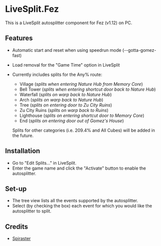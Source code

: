 # LiveSplit.Fez
This is a LiveSplit autosplitter component for Fez (v1.12) on PC.

## Features
- Automatic start and reset when using speedrun mode (--gotta-gomez-fast)
- Load removal for the "Game Time" option in LiveSplit

- Currently includes splits for the Any% route:
  - Village (*splits when entering Nature Hub from Memory Core*)
  - Bell Tower (*splits when entering shortcut door back to Nature Hub*)
  - Waterfall (*splits on warp back to Nature Hub*)
  - Arch (*splits on warp back to Nature Hub*)
  - Tree (*splits on entering door to Zu City Ruins*)
  - Zu City Ruins (*splits on warp back to Ruins*)
  - Lighthouse (*splits on entering shortcut door to Memory Core*)
  - End (*splits on entering door out of Gomez's House*)

  Splits for other categories (i.e. 209.4% and All Cubes) will be added in the future.

## Installation
- Go to "Edit Splits..." in LiveSplit.
- Enter the game name and click the "Activate" button to enable the autosplitter.

## Set-up
- The tree view lists all the events supported by the autosplitter.
- Select (by checking the box) each event for which you would like the autosplitter to split.
  
## Credits
- [Spiraster](http://twitch.tv/spiraster)
